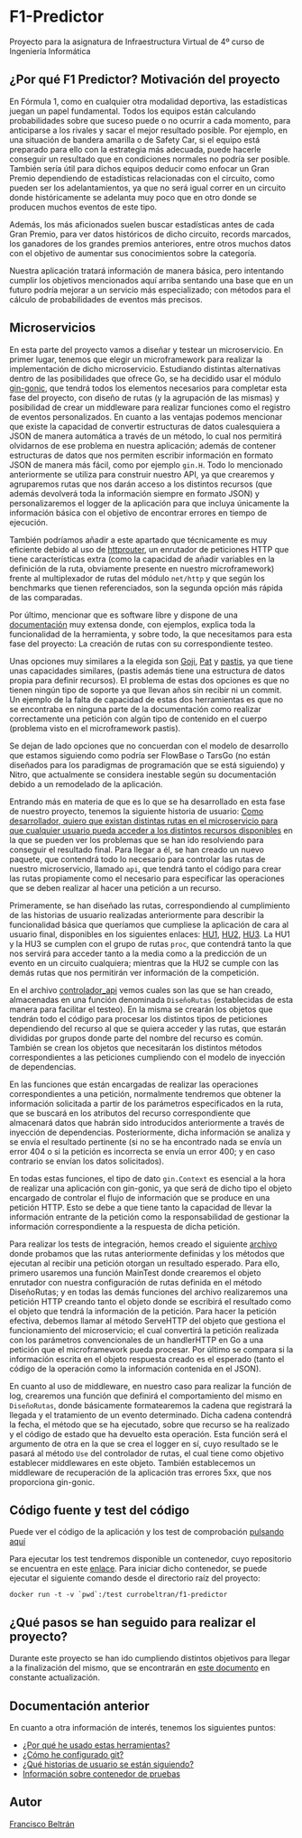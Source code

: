 # F1-Predictor
Proyecto para la asignatura de Infraestructura Virtual de 4º curso de Ingeniería Informática

## ¿Por qué F1 Predictor? Motivación del proyecto

En Fórmula 1, como en cualquier otra modalidad deportiva, las estadísticas juegan un papel fundamental. Todos los equipos están calculando probabilidades sobre que suceso puede o no ocurrir a cada momento, para anticiparse a los rivales y sacar el mejor resultado posible. Por ejemplo, en una situación de bandera amarilla o de Safety Car, si el equipo está preparado para ello con la estrategia más adecuada, puede hacerle conseguir un resultado que en condiciones normales no podría ser posible. También sería útil para dichos equipos deducir como enfocar un Gran Premio dependiendo de estadísticas relacionadas con el circuito, como pueden ser los adelantamientos, ya que no será igual correr en un circuito donde históricamente se adelanta muy poco que en otro donde se producen muchos eventos de este tipo.

Además, los más aficionados suelen buscar estadísticas antes de cada Gran Premio, para ver datos históricos de dicho circuito, records marcados, los ganadores de los grandes premios anteriores, entre otros muchos datos con el objetivo de aumentar sus conocimientos sobre la categoría.

Nuestra aplicación tratará información de manera básica, pero intentando cumplir los objetivos mencionados aquí arriba sentando una base que en un futuro podría mejorar a un servicio más especializado; con métodos para el cálculo de probabilidades de eventos más precisos.

## Microservicios

En esta parte del proyecto vamos a diseñar y testear un microservicio. En primer lugar, tenemos que elegir un microframework para realizar la implementación de dicho microservicio. Estudiando distintas alternativas dentro de las posibilidades que ofrece Go, se ha decidido usar el módulo [gin-gonic](https://github.com/gin-gonic/gin), que tendrá todos los elementos necesarios para completar esta fase del proyecto, con diseño de rutas (y la agrupación de las mismas) y posibilidad de crear un middleware para realizar funciones como el registro de eventos personalizados. En cuanto a las ventajas podemos mencionar que existe la capacidad de convertir estructuras de datos cualesquiera a JSON de manera automática a través de un método, lo cual nos permitirá olvidarnos de ese problema en nuestra aplicación; además de contener estructuras de datos que nos permiten escribir información en formato JSON de manera más fácil, como por ejemplo `gin.H`. Todo lo mencionado anteriormente se utiliza para construir nuestro API, ya que crearemos y agruparemos rutas que nos darán acceso a los distintos recursos (que además devolverá toda la información siempre en formato JSON) y personalizaremos el logger de la aplicación para que incluya únicamente la información básica con el objetivo de encontrar errores en tiempo de ejecución.

También podríamos añadir a este apartado que técnicamente es muy eficiente debido al uso de [httprouter](https://github.com/julienschmidt/httprouter), un enrutador de peticiones HTTP que tiene características extra (como la capacidad de añadir variables en la definición de la ruta, obviamente presente en nuestro microframework) frente al multiplexador de rutas del módulo `net/http` y que según los benchmarks que tienen referenciados, son la segunda opción más rápida de las comparadas.

Por último, mencionar que es software libre y dispone de una [documentación](https://gin-gonic.com/docs/) muy extensa donde, con ejemplos, explica toda la funcionalidad de la herramienta, y sobre todo, la que necesitamos para esta fase del proyecto: La creación de rutas con su correspondiente testeo.

Unas opciones muy similares a la elegida son [Goji](https://github.com/goji/goji), [Pat](https://github.com/bmizerany/pat) y [pastis](https://github.com/guregodevo/pastis), ya que tiene unas capacidades similares, (pastis además tiene una estructura de datos propia para definir recursos). El problema de estas dos opciones es que no tienen ningún tipo de soporte ya que llevan años sin recibir ni un commit. Un ejemplo de la falta de capacidad de estas dos herramientas es que no se encontraba en ninguna parte de la documentación como realizar correctamente una petición con algún tipo de contenido en el cuerpo (problema visto en el microframework pastis).

Se dejan de lado opciones que no concuerdan con el modelo de desarrollo que estamos siguiendo como podría ser FlowBase o TarsGo (no están diseñados para los paradigmas de programación que se está siguiendo) y Nitro, que actualmente se considera inestable según su documentación debido a un remodelado de la aplicación.

Entrando más en materia de que es lo que se ha desarrollado en esta fase de nuestro proyecto, tenemos la siguiente historia de usuario: [Como desarrollador, quiero que existan distintas rutas en el microservicio para que cualquier usuario pueda acceder a los distintos recursos disponibles](https://github.com/currobeltran/F1-Predictor/issues/71) en la que se pueden ver los problemas que se han ido resolviendo para conseguir el resultado final. Para llegar a él, se han creado un nuevo paquete, que contendrá todo lo necesario para controlar las rutas de nuestro microservicio, llamado `api`, que tendrá tanto el código para crear las rutas propiamente como el necesario para especificar las operaciones que se deben realizar al hacer una petición a un recurso.

Primeramente, se han diseñado las rutas, correspondiendo al cumplimiento de las historias de usuario realizadas anteriormente para describir la funcionalidad básica que queríamos que cumpliese la aplicación de cara al usuario final, disponibles en los siguientes enlaces: [HU1](https://github.com/currobeltran/F1-Predictor/issues/3), [HU2](https://github.com/currobeltran/F1-Predictor/issues/4), [HU3](https://github.com/currobeltran/F1-Predictor/issues/5). La HU1 y la HU3 se cumplen con el grupo de rutas `proc`, que contendrá tanto la que nos servirá para acceder tanto a la media como a la predicción de un evento en un circuito cualquiera; mientras que la HU2 se cumple con las demás rutas que nos permitirán ver información de la competición.

En el archivo [controlador_api](./src/api/controlador_api.go) vemos cuales son las que se han creado, almacenadas en una función denominada `DiseñoRutas` (establecidas de esta manera para facilitar el testeo). En la misma se crearán los objetos que tendrán todo el código para procesar los distintos tipos de peticiones dependiendo del recurso al que se quiera acceder y las rutas, que estarán divididas por grupos donde parte del nombre del recurso es común. También se crean los objetos que necesitarán los distintos métodos correspondientes a las peticiones cumpliendo con el modelo de inyección de dependencias.

En las funciones que están encargadas de realizar las operaciones correspondientes a una petición, normalmente tendremos que obtener la información solicitada a partir de los parámetros especificados en la ruta, que se buscará en los atributos del recurso correspondiente que almacenará datos que habrán sido introducidos anteriormente a través de inyección de dependencias. Posteriormente, dicha información se analiza y se envía el resultado pertinente (si no se ha encontrado nada se envía un error 404 o si la petición es incorrecta se envía un error 400; y en caso contrario se envían los datos solicitados).

En todas estas funciones, el tipo de dato `gin.Context` es esencial a la hora de realizar una aplicación con gin-gonic, ya que será de dicho tipo el objeto encargado de controlar el flujo de información que se produce en una petición HTTP. Esto se debe a que tiene tanto la capacidad de llevar la información entrante de la petición como la responsabilidad de gestionar la información correspondiente a la respuesta de dicha petición.

Para realizar los tests de integración, hemos creado el siguiente [archivo](./src/api/api_test.go) donde probamos que las rutas anteriormente definidas y los métodos que ejecutan al recibir una petición otorgan un resultado esperado. Para ello, primero usaremos una función MainTest donde crearemos el objeto enrutador con nuestra configuración de rutas definida en el método DiseñoRutas; y en todas las demás funciones del archivo realizaremos una petición HTTP creando tanto el objeto donde se escribirá el resultado como el objeto que tendrá la información de la petición. Para hacer la petición efectiva, debemos llamar al método ServeHTTP del objeto que gestiona el funcionamiento del microservicio; el cual convertirá la petición realizada con los parámetros convencionales de un handlerHTTP en Go a una petición que el microframework pueda procesar. Por último se compara si la información escrita en el objeto respuesta creado es el esperado (tanto el código de la operación como la información contenida en el JSON).

En cuanto al uso de middleware, en nuestro caso para realizar la función de log, crearemos una función que definirá el comportamiento del mismo en `DiseñoRutas`, donde básicamente formatearemos la cadena que registrará la llegada y el tratamiento de un evento determinado. Dicha cadena contendrá la fecha, el método que se ha ejecutado, sobre que recurso se ha realizado y el código de estado que ha devuelto esta operación. Esta función será el argumento de otra en la que se crea el logger en sí, cuyo resultado se le pasará al método `Use` del controlador de rutas, el cual tiene como objetivo establecer middlewares en este objeto. También establecemos un middleware de recuperación de la aplicación tras errores 5xx, que nos proporciona gin-gonic.

## Código fuente y test del código

Puede ver el código de la aplicación y los test de comprobación [pulsando aquí](https://github.com/currobeltran/F1-Predictor/tree/master/src/f1predictor)

Para ejecutar los test tendremos disponible un contenedor, cuyo repositorio se encuentra en este [enlace](https://hub.docker.com/r/currobeltran/f1-predictor). Para iniciar dicho contenedor, se puede ejecutar el siguiente comando desde el directorio raíz del proyecto:

```shell
docker run -t -v `pwd`:/test currobeltran/f1-predictor
```

## ¿Qué pasos se han seguido para realizar el proyecto?

Durante este proyecto se han ido cumpliendo distintos objetivos para llegar a la finalización del mismo, que se encontrarán en [este documento](./docs/pasosrealizados.md) en constante actualización.

## Documentación anterior

En cuanto a otra información de interés, tenemos los siguientes puntos:

- [¿Por qué he usado estas herramientas?](./docs/herramientas.md)
- [¿Cómo he configurado git?](./docs/configuracion.md)
- [¿Qué historias de usuario se están siguiendo?](./docs/hu.md)
- [Información sobre contenedor de pruebas](./docs/docker.md)

## Autor

[Francisco Beltrán](https://github.com/currobeltran)